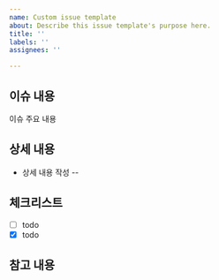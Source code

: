 ```yaml
---
name: Custom issue template
about: Describe this issue template's purpose here.
title: ''
labels: ''
assignees: ''

---
```


## 이슈 내용
이슈 주요 내용
## 상세 내용
- 상세 내용 작성 --
## 체크리스트
-[ ] todo
-[x] todo
## 참고 내용
